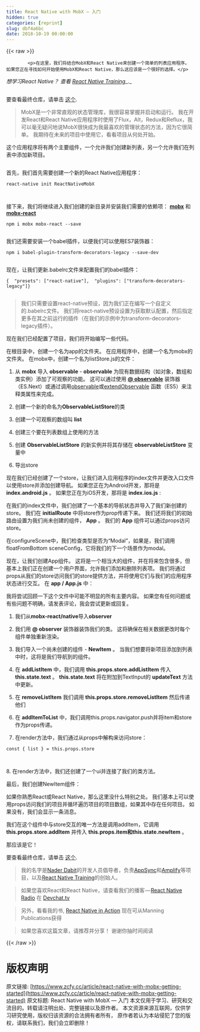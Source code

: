 ```yaml
---
title: React Native with MobX — 入门
hidden: true
categories: [reprint]
slug: dbf4a6bc
date: 2018-10-19 00:00:00
---
```


{{< raw >}}

            <p>在这里，我们将结合MobX和React Native来创建一个简单的列表应用程序。 如果您正在寻找如何开始使用MobX和React Native，那么这应该是一个很好的选择。</p>
<p><em>想学习React Native？ 查看</em> <a href="http://reactnative.training/"><em>React Native Training</em></a>_._</p>
<p><img src="https://p0.ssl.qhimg.com/t01dde62db56c35af01.png" alt=""></p>
<p>要查看最终仓库，请单击 <a href="https://github.com/dabit3/react-native-mobx-list-app">这个</a>.</p>
<blockquote>
<p>MobX是一个非常直观的状态管理库，我很容易掌握并启动和运行。 我在开发React和React Native应用程序时使用了Flux，Alt，Redux和Reflux，我可以毫无疑问地说MobX很快成为我最喜欢的管理状态的方法，因为它很简单。 我期待在未来的项目中使用它，看看项目从何处开始。</p>
</blockquote>
<p>这个应用程序将有两个主要组件，一个允许我们创建新列表，另一个允许我们在列表中添加新项目。</p>
<p><img src="https://p0.ssl.qhimg.com/t010251351af16d482e.gif" alt=""></p>
<p>首先，我们首先需要创建一个新的React Native应用程序：</p>
<pre><code class="hljs actionscript">react-<span class="hljs-keyword">native</span> init ReactNativeMobX

</code></pre><p>接下来，我们将继续进入我们创建的新目录并安装我们需要的依赖项： <a href="https://github.com/mobxjs/mobx"><strong>mobx</strong></a> 和<a href="https://github.com/mobxjs/mobx-react"><strong>mobx-react</strong></a></p>
<pre><code class="hljs stylus">npm <span class="hljs-selector-tag">i</span> mobx mobx-react --save

</code></pre><p>我们还需要安装一个babel插件，以便我们可以使用ES7装饰器：</p>
<pre><code class="hljs stylus">npm <span class="hljs-selector-tag">i</span> babel-plugin-<span class="hljs-attribute">transform</span>-decorators-legacy --save-dev

</code></pre><p>现在，让我们更新.babelrc文件来配置我们的babel插件：</p>
<pre><code class="hljs json">{  <span class="hljs-attr">"presets"</span>: [<span class="hljs-string">"react-native"</span>],  <span class="hljs-attr">"plugins"</span>: [<span class="hljs-string">"transform-decorators-legacy"</span>]}

</code></pre><blockquote>
<p>我们只需要设置react-native预设，因为我们正在编写一个自定义的.babelrc文件。 我们将react-native预设设置为获取默认配置，然后指定更多在其之前运行的插件（在我们的示例中为transform-decorators-legacy插件）。</p>
</blockquote>
<p>现在我们已经配置了项目，我们将开始编写一些代码。</p>
<p>在根目录中，创建一个名为app的文件夹。 在应用程序中，创建一个名为mobx的文件夹。 在mobx中，创建一个名为listStore.js的文件：</p>
<ol>
<li><p>从 <strong>mobx</strong> 导入 <strong>observable</strong> - <strong>observable</strong> 为现有数据结构（如对象，数组和类实例）添加了可观察的功能。 这可以通过使用 <a href="http://mobxjs.github.io/mobx/refguide/observable-decorator.html"><strong>@ observable</strong></a> 装饰器（ES.Next）或通过调用<a href="http://mobxjs.github.io/mobx/refguide/observable.html">observable</a>或<a href="http://mobxjs.github.io/mobx/refguide/extend-observable.html">extendObservable</a> 函数（ES5）来注释类属性来完成。</p>
</li>
<li><p>创建一个新的命名为<strong>ObservableListStore</strong>的类</p>
</li>
<li><p>创建一个可观察的数组叫 <strong>list</strong></p>
</li>
<li><p>创建三个要在列表数组上使用的方法</p>
</li>
<li><p>创建 <strong>ObservableListStore</strong> 的新实例并将其存储在 <strong>observableListStore</strong> 变量中</p>
</li>
<li><p>导出store</p>
</li>
</ol>
<p>现在我们已经创建了一个store，让我们进入应用程序的index文件并更改入口文件以使用store并添加创建导航。 如果您正在为Android开发，那将是 <strong>index.android.js</strong> 。 如果您正在为iOS开发，那将是 <strong>index.ios.js</strong> :</p>
<p>在我们的index文件中，我们创建了一个基本的导航状态并导入了我们新创建的store。 我们在 <strong>initialRoute</strong> 中将store作为prop传递下来。 我们还将我们的初始路由设置为我们尚未创建的组件， <strong>App</strong> 。 我们的 <strong>App</strong> 组件可以通过props访问store。</p>
<p>在configureScene中，我们检查类型是否为“Modal”，如果是，我们调用floatFromBottom sceneConfig，它将我们的下一个场景作为modal。</p>
<p>现在，让我们创建App组件。 这将是一个相当大的组件，并在将来包含很多，但基本上我们正在创建一个用户界面，允许我们添加和删除列表项。 我们将通过props从我们的store访问我们的store提供方法，并将使用它们与我们的应用程序状态进行交互。 在 <strong>app / App.js</strong> 中：</p>
<p>我将尝试回顾一下这个文件中可能不明显的所有主要内容。 如果您有任何问题或有些问题不明确，请发表评论，我会尝试更新或回复。</p>
<ol>
<li><p>我们从<strong>mobx-react/native</strong>导入<strong>observer</strong></p>
</li>
<li><p>我们用 <strong>@ observer</strong> 装饰器装饰我们的类。 这将确保在相关数据更改时每个组件单独重新渲染。</p>
</li>
<li><p>我们导入一个尚未创建的组件 - <strong>NewItem</strong> 。 当我们想要将新项目添加到列表中时，这将是我们导航到的组件。</p>
</li>
<li><p>在 <strong>addListItem</strong> 中，我们调用 <strong>this.props.store.addListItem</strong> 传入 <strong>this.state.text</strong> 。 <strong>this.state.text</strong> 将在附加到TextInput的 <strong>updateText</strong> 方法中更新。</p>
</li>
<li><p>在 <strong>removeListItem</strong> 我们调用 <strong>this.props.store.removeListItem</strong> 然后传递他们</p>
</li>
<li><p>在 <strong>addItemToList</strong> 中，我们调用this.props.navigator.push并将item和store作为props传递。</p>
</li>
<li><p>在render方法中，我们通过从props中解构来访问store：</p>
</li>
</ol>
<pre><code class="hljs cpp"><span class="hljs-keyword">const</span> { <span class="hljs-built_in">list</span> } = <span class="hljs-keyword">this</span>.props.store

</code></pre><p>8. 在render方法中，我们还创建了一个ui并连接了我们的类方法。</p>
<p>最后，我们创建NewItem组件：</p>
<p>如果你熟悉React或React Native，那么这里没什么特别之处。 我们基本上可以使用props访问我们的项目并循环遍历项目的项目数组，如果其中存在任何项目。 如果没有，我们会显示一条消息。</p>
<p>我们在这个组件中与store交互的唯一方法是调用addItem，它调用 <strong>this.props.store.addItem</strong> 并传入 <strong>this.props.item和this.state.newItem</strong> 。</p>
<p>那应该是它！</p>
<p>要查看最终仓库，请单击 <a href="https://github.com/dabit3/react-native-mobx-list-app">这个</a>.</p>
<blockquote>
<p>我的名字是<a href="https://twitter.com/dabit3）我是[AWS Mobile](https://aws.amazon.com/mobile/">Nader Dabit</a>的开发人员倡导者，负责<a href="https://aws.amazon.com/appsync/">AppSync</a>和<a href="https://github.com/aws/aws-amplify">Amplify</a>等项目，以及<a href="http://reactnative.training/">React Native Training</a>的创始人。</p>
</blockquote>
<blockquote>
<p>如果您喜欢React和React Native，请查看我们的播客 — <a href="https://devchat.tv/react-native-radio">React Native Radio</a> 在 <a href="http://devchat.tv/">Devchat.tv</a></p>
</blockquote>
<blockquote>
<p>另外，看看我的书, <a href="https://www.manning.com/books/react-native-in-action">React Native in Action</a> 现在可从Manning Publications获得</p>
</blockquote>
<blockquote>
<p>如果您喜欢这篇文章，请推荐并分享！ 谢谢你抽时间阅读</p>
</blockquote>

          
{{< /raw >}}

# 版权声明
原文链接: [https://www.zcfy.cc/article/react-native-with-mobx-getting-started](https://www.zcfy.cc/article/react-native-with-mobx-getting-started)
原文标题: React Native with MobX — 入门
本文仅用于学习、研究和交流目的。转载请注明出处、完整链接以及原作者。
本文资源来源互联网，仅供学习研究使用，版权归该资源的合法拥有者所有，
原作者若认为本站侵犯了您的版权，请联系我们，我们会立即删除！

